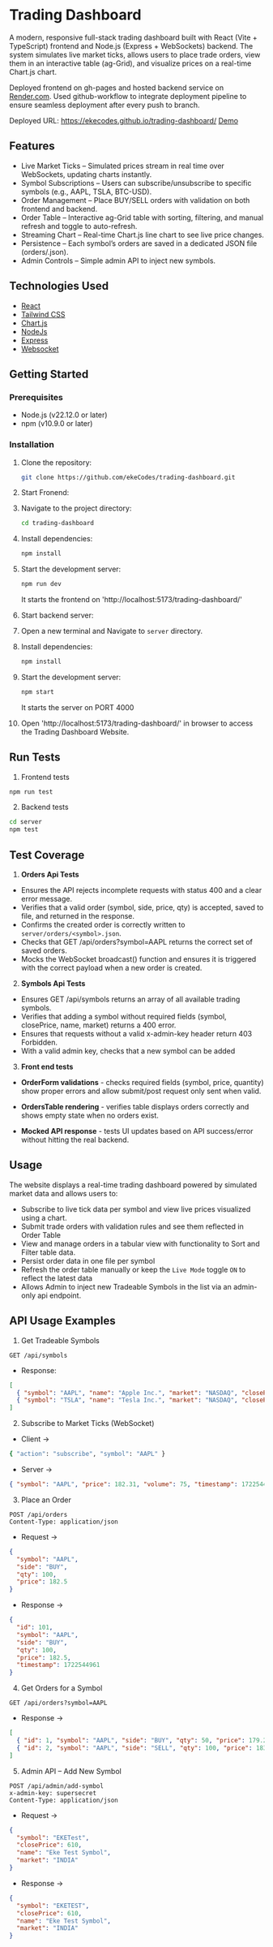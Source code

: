 # Trading Dashboard

A modern, responsive full-stack trading dashboard built with React (Vite + TypeScript) frontend and Node.js (Express + WebSockets) backend.
The system simulates live market ticks, allows users to place trade orders, view them in an interactive table (ag-Grid), and visualize prices on a real-time Chart.js chart.

Deployed frontend on gh-pages and hosted backend service on [Render.com](https://render.com/). Used github-workflow to integrate deployment pipeline to ensure seamless deployment after every push to branch.

Deployed URL: https://ekecodes.github.io/trading-dashboard/
[Demo](https://raw.githubusercontent.com/ekeCodes/trading-dashboard/main/public/trading-dashboard.gif)

## Features

- Live Market Ticks – Simulated prices stream in real time over WebSockets, updating charts instantly.
- Symbol Subscriptions – Users can subscribe/unsubscribe to specific symbols (e.g., AAPL, TSLA, BTC-USD).
- Order Management – Place BUY/SELL orders with validation on both frontend and backend.
- Order Table – Interactive ag-Grid table with sorting, filtering, and manual refresh and toggle to auto-refresh.
- Streaming Chart – Real-time Chart.js line chart to see live price changes.
- Persistence – Each symbol’s orders are saved in a dedicated JSON file (orders/<symbol>.json).
- Admin Controls – Simple admin API to inject new symbols.

## Technologies Used

- [React](https://reactjs.org/)
- [Tailwind CSS](https://tailwindcss.com/)
- [Chart.js](https://www.chartjs.org/)
- [NodeJs](https://nodejs.org/en)
- [Express](https://expressjs.com/)
- [Websocket](https://developer.mozilla.org/en-US/docs/Web/API/WebSockets_API)

## Getting Started

### Prerequisites

- Node.js (v22.12.0 or later)
- npm (v10.9.0 or later)

### Installation

1. Clone the repository:

   ```sh
   git clone https://github.com/ekeCodes/trading-dashboard.git
   ```

2. Start Fronend:
3. Navigate to the project directory:

   ```sh
   cd trading-dashboard
   ```

4. Install dependencies:

   ```sh
   npm install
   ```

5. Start the development server:

   ```sh
   npm run dev
   ```

   It starts the frontend on 'http://localhost:5173/trading-dashboard/'

6. Start backend server:
7. Open a new terminal and Navigate to `server` directory.
8. Install dependencies:

   ```sh
   npm install
   ```

9. Start the development server:

   ```sh
   npm start
   ```

   It starts the server on PORT 4000

10. Open 'http://localhost:5173/trading-dashboard/' in browser to access the Trading Dashboard Website.

## Run Tests

1. Frontend tests

```sh
npm run test
```

2. Backend tests

```sh
cd server
npm test
```

## Test Coverage

1. **Orders Api Tests**

- Ensures the API rejects incomplete requests with status 400 and a clear error message.
- Verifies that a valid order (symbol, side, price, qty) is accepted, saved to file, and returned in the response.
- Confirms the created order is correctly written to `server/orders/<symbol>.json`.
- Checks that GET /api/orders?symbol=AAPL returns the correct set of saved orders.
- Mocks the WebSocket broadcast() function and ensures it is triggered with the correct payload when a new order is created.

2. **Symbols Api Tests**

- Ensures GET /api/symbols returns an array of all available trading symbols.
- Verifies that adding a symbol without required fields (symbol, closePrice, name, market) returns a 400 error.
- Ensures that requests without a valid x-admin-key header return 403 Forbidden.
- With a valid admin key, checks that a new symbol can be added

3. **Front end tests**

- **OrderForm validations** - checks required fields (symbol, price, quantity) show proper errors and allow submit/post request only sent when valid.

- **OrdersTable rendering** - verifies table displays orders correctly and shows empty state when no orders exist.

- **Mocked API response** - tests UI updates based on API success/error without hitting the real backend.

## Usage

The website displays a real-time trading dashboard powered by simulated market data and allows users to:

- Subscribe to live tick data per symbol and view live prices visualized using a chart.
- Submit trade orders with validation rules and see them reflected in Order Table
- View and manage orders in a tabular view with functionality to Sort and Filter table data.
- Persist order data in one file per symbol
- Refresh the order table manually or keep the `Live Mode` toggle `ON` to reflect the latest data
- Allows Admin to inject new Tradeable Symbols in the list via an admin-only api endpoint.

## API Usage Examples

1. Get Tradeable Symbols

```http
GET /api/symbols
```

- Response:

```json
[
  { "symbol": "AAPL", "name": "Apple Inc.", "market": "NASDAQ", "closePrice": 180.12 },
  { "symbol": "TSLA", "name": "Tesla Inc.", "market": "NASDAQ", "closePrice": 243.22 }
]
```

2. Subscribe to Market Ticks (WebSocket)

- Client ->

```sh
{ "action": "subscribe", "symbol": "AAPL" }
```

- Server ->

```json
{ "symbol": "AAPL", "price": 182.31, "volume": 75, "timestamp": 1722544852 }
```

3. Place an Order

```http
POST /api/orders
Content-Type: application/json
```

- Request ->

```json
{
  "symbol": "AAPL",
  "side": "BUY",
  "qty": 100,
  "price": 182.5
}
```

- Response ->

```json
{
  "id": 101,
  "symbol": "AAPL",
  "side": "BUY",
  "qty": 100,
  "price": 182.5,
  "timestamp": 1722544961
}
```

4. Get Orders for a Symbol

```http
GET /api/orders?symbol=AAPL
```

- Response ->

```json
[
  { "id": 1, "symbol": "AAPL", "side": "BUY", "qty": 50, "price": 179.25, "timestamp": 1722544901 },
  { "id": 2, "symbol": "AAPL", "side": "SELL", "qty": 100, "price": 183.1, "timestamp": 1722544912 }
]
```

5. Admin API – Add New Symbol

```http
POST /api/admin/add-symbol
x-admin-key: supersecret
Content-Type: application/json
```

- Request ->

```json
{
  "symbol": "EKETest",
  "closePrice": 610,
  "name": "Eke Test Symbol",
  "market": "INDIA"
}
```

- Response ->

```json
{
  "symbol": "EKETEST",
  "closePrice": 610,
  "name": "Eke Test Symbol",
  "market": "INDIA"
}
```
